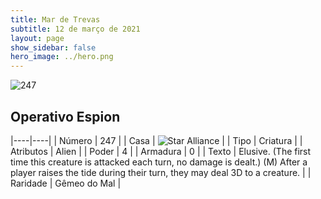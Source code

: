 ```yaml
---
title: Mar de Trevas
subtitle: 12 de março de 2021
layout: page
show_sidebar: false
hero_image: ../hero.png
---
```


![247](https://cdn.keyforgegame.com/media/card_front/pt/496_247_8PFJ3VJVQFVF_pt.png)

## Operativo Espion

|----|----|
| Número | 247 |
| Casa | ![Star Alliance](https://archonarcana.com/images/thumb/7/7d/Star_Alliance.png/22px-Star_Alliance.png "Aliança Estelar") |
| Tipo | Criatura |
| Atributos | Alien |
| Poder | 4 |
| Armadura | 0 |
| Texto | Elusive. (The first time this creature is attacked each turn, no damage is dealt.)  (M) After a player raises the tide during their turn, they may deal 3D to a creature. |
| Raridade | Gêmeo do Mal |
